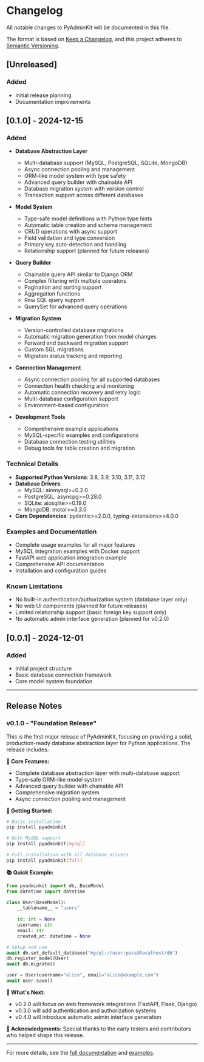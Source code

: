 # Changelog

All notable changes to PyAdminKit will be documented in this file.

The format is based on [Keep a Changelog](https://keepachangelog.com/en/1.0.0/),
and this project adheres to [Semantic Versioning](https://semver.org/spec/v2.0.0.html).

## [Unreleased]

### Added
- Initial release planning
- Documentation improvements

## [0.1.0] - 2024-12-15

### Added
- **Database Abstraction Layer**
  - Multi-database support (MySQL, PostgreSQL, SQLite, MongoDB)
  - Async connection pooling and management
  - ORM-like model system with type safety
  - Advanced query builder with chainable API
  - Database migration system with version control
  - Transaction support across different databases

- **Model System**
  - Type-safe model definitions with Python type hints
  - Automatic table creation and schema management
  - CRUD operations with async support
  - Field validation and type conversion
  - Primary key auto-detection and handling
  - Relationship support (planned for future releases)

- **Query Builder**
  - Chainable query API similar to Django ORM
  - Complex filtering with multiple operators
  - Pagination and sorting support
  - Aggregation functions
  - Raw SQL query support
  - QuerySet for advanced query operations

- **Migration System**
  - Version-controlled database migrations
  - Automatic migration generation from model changes
  - Forward and backward migration support
  - Custom SQL migrations
  - Migration status tracking and reporting

- **Connection Management**
  - Async connection pooling for all supported databases
  - Connection health checking and monitoring
  - Automatic connection recovery and retry logic
  - Multi-database configuration support
  - Environment-based configuration

- **Development Tools**
  - Comprehensive example applications
  - MySQL-specific examples and configurations
  - Database connection testing utilities
  - Debug tools for table creation and migration

### Technical Details
- **Supported Python Versions**: 3.8, 3.9, 3.10, 3.11, 3.12
- **Database Drivers**: 
  - MySQL: aiomysql>=0.2.0
  - PostgreSQL: asyncpg>=0.28.0
  - SQLite: aiosqlite>=0.19.0
  - MongoDB: motor>=3.3.0
- **Core Dependencies**: pydantic>=2.0.0, typing-extensions>=4.0.0

### Examples and Documentation
- Complete usage examples for all major features
- MySQL integration examples with Docker support
- FastAPI web application integration example
- Comprehensive API documentation
- Installation and configuration guides

### Known Limitations
- No built-in authentication/authorization system (database layer only)
- No web UI components (planned for future releases)
- Limited relationship support (basic foreign key support only)
- No automatic admin interface generation (planned for v0.2.0)

## [0.0.1] - 2024-12-01

### Added
- Initial project structure
- Basic database connection framework
- Core model system foundation

---

## Release Notes

### v0.1.0 - "Foundation Release"

This is the first major release of PyAdminKit, focusing on providing a solid, production-ready database abstraction layer for Python applications. The release includes:

**🎯 Core Features:**
- Complete database abstraction layer with multi-database support
- Type-safe ORM-like model system
- Advanced query builder with chainable API
- Comprehensive migration system
- Async connection pooling and management

**🚀 Getting Started:**
```bash
# Basic installation
pip install pyadminkit

# With MySQL support
pip install pyadminkit[mysql]

# Full installation with all database drivers
pip install pyadminkit[full]
```

**📚 Quick Example:**
```python
from pyadminkit import db, BaseModel
from datetime import datetime

class User(BaseModel):
    __tablename__ = "users"
    
    id: int = None
    username: str
    email: str
    created_at: datetime = None

# Setup and use
await db.set_default_database("mysql://user:pass@localhost/db")
db.register_model(User)
await db.migrate()

user = User(username="alice", email="alice@example.com")
await user.save()
```

**🔧 What's Next:**
- v0.2.0 will focus on web framework integrations (FastAPI, Flask, Django)
- v0.3.0 will add authentication and authorization systems
- v0.4.0 will introduce automatic admin interface generation

**🙏 Acknowledgments:**
Special thanks to the early testers and contributors who helped shape this release.

---

For more details, see the [full documentation](https://pyadminkit.readthedocs.io/) and [examples](https://github.com/pyadminkit/pyadminkit/tree/main/examples).
